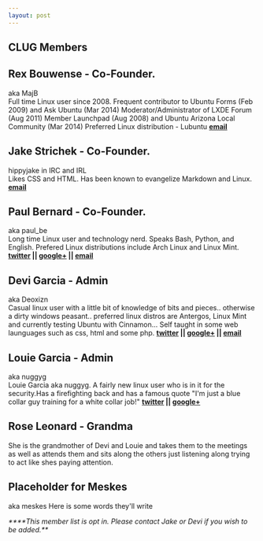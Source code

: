```yaml
---
layout: post
---
```


## **CLUG Members**

## Rex Bouwense - Co-Founder.

aka MajB  
Full time Linux user since 2008\. Frequent contributor to Ubuntu Forms (Feb 2009) and Ask Ubuntu (Mar 2014) Moderator/Administrator of LXDE Forum (Aug 2011) Member Launchpad (Aug 2008) and Ubuntu Arizona Local Community (Mar 2014) Preferred Linux distribution - Lubuntu
  **[email](mailto:majb@azloco.com)**

## Jake Strichek - Co-Founder.

hippyjake in IRC and IRL  
Likes CSS and HTML. Has been known to evangelize Markdown and Linux.
  **[email](mailto:hippyjake@gmail.com)**

## Paul Bernard - Co-Founder.

aka paul_be  
Long time Linux user and technology nerd. Speaks Bash, Python, and English. Prefered Linux distributions include Arch Linux and Linux Mint.
**[twitter](https://twitter.com/paul_ber) || [google+](https://plus.google.com/+PaulBernard87) || [email](mailto:paulbsocal@gmail.com)**

## Devi Garcia - Admin

aka Deoxizn  
Casual linux user with a little bit of knowledge of bits and pieces.. otherwise a dirty windows peasant.. preferred linux distros are Antergos, Linux Mint and currently testing Ubuntu with Cinnamon... Self taught in some web launguages such as css, html and some php.
  **[twitter](https://twitter.com/z0mbiexx) || [google+](https://plus.google.com/u/0/114554287269046116654 ) || [email](mailto:asphyxiated.god@gmail.com)**

## Louie Garcia - Admin

aka nuggyg  
Louie Garcia aka nuggyg. A fairly new linux user who is in it for the security.Has a firefighting back and has a famous quote "I'm just a blue collar guy training for a white collar job!"
  **[twitter](https://twitter.com/nuggy_g) || [google+](https://plus.google.com/u/0/107489447128690285761)**

## Rose Leonard - Grandma

She is the grandmother of Devi and Louie and takes them to the meetings as well as attends them and sits along the others just listening along trying to act like shes paying attention.  

## Placeholder for Meskes

aka meskes
Here is some words they'll write

_****This member list is opt in. Please contact Jake or Devi if you wish to be added.**_
